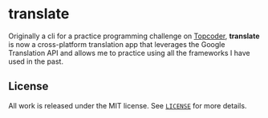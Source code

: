 # translate

Originally a cli for a practice programming challenge on [Topcoder](https://www.topcoder.com), __translate__ is now a cross-platform translation app
that leverages the Google Translation API and allows me to practice using
all the frameworks I have used in the past.

## License
All work is released under the MIT license. See [`LICENSE`](/LICENSE.md) for more details.
